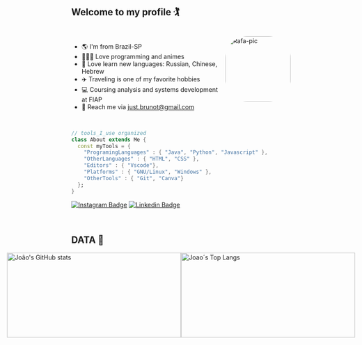 ## Welcome to my profile 🏌️

<div style="display: inline_block"><br>
  <img align="right" alt="Rafa-pic" height="150" style="border-radius:50px;" src="https://cdn.discordapp.com/attachments/440952521905799169/942816659222171679/download20220201130632.png">
</div>


- 🌎 I'm from Brazil-SP
- 👨🏻‍💻 Love programming and animes
- 🧠 Love learn new languages: Russian, Chinese, Hebrew
- ✈️ Traveling is one of my favorite hobbies
- 💻 Coursing analysis and systems development at FIAP
- 📧 Reach me via just.brunot@gmail.com



<br>

```dart
// tools_I_use organized
class About extends Me { 
  const myTools = {  
    "ProgramingLanguages" : { "Java", "Python", "Javascript" },
    "OtherLanguages" : { "HTML", "CSS" },
    "Editors" : { "Vscode"},
    "Platforms" : { "GNU/Linux", "Windows" },
    "OtherTools" : { "Git", "Canva"}
  };
}
```



[![Instagram Badge](https://img.shields.io/badge/-instagram-red?style=for-the-badge&logo=instagram&logoColor=white&link=https://github.com/kennedybarros)](https://www.instagram.com/obrunotesser/)
[![Linkedin Badge](https://img.shields.io/badge/-Linkedin-blue?style=for-the-badge&logo=Linkedin&logoColor=white&link=https://github.com/kennedybarros)](https://www.linkedin.com/in/bruno-tesser-07683b209/)

<br>

## DATA 🧮
<a href="https://github.com/brunotesser" style="display: flex; justify-content: center;">
  <img src="https://github-readme-stats.vercel.app/api?username=brunotesser&show_icons=true&theme=chartreuse-dark" alt="João's GitHub stats" width="400px" height="195px">
  <img src="https://github-readme-stats.vercel.app/api/top-langs/?username=brunotesser&layout=compact&theme=chartreuse-dark" alt="Joao´s Top Langs" width="400px" height="195px"> 
</a>



